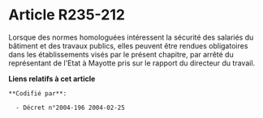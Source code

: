 # Article R235-212

Lorsque des normes homologuées intéressent la sécurité des salariés du bâtiment et des travaux publics, elles peuvent être
rendues obligatoires dans les établissements visés par le présent chapitre, par arrêté du représentant de l'Etat à Mayotte
pris sur le rapport du directeur du travail.

**Liens relatifs à cet article**

	**Codifié par**:

	  - Décret n°2004-196 2004-02-25
